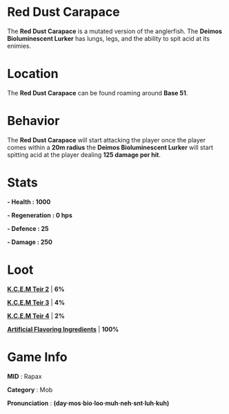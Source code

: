 # Red Dust Carapace

The **Red Dust Carapace** is a mutated version of the anglerfish. The **Deimos Bioluminescent Lurker** has lungs, legs, and the ability to spit acid at its enimies.

# Location

The **Red Dust Carapace** can be found roaming around **Base 51**.

# Behavior

The **Red Dust Carapace** will start attacking the player once the player comes within a **20m radius** the **Deimos Bioluminescent Lurker** will start spitting acid at the player dealing **125 damage per hit**.

# Stats 

**- Health : 1000**

**- Regeneration : 0 hps**

**- Defence : 25**

**- Damage : 250**

# Loot

[**K.C.E.M Teir 2**](https://github.com/AlphaMC0/Lone-Martian/blob/main/Game%20Items/Upgrade%20Modules/Kreger%20Cybernetic%20Exoskeleton%20Module%20Teir%202%20(K.C.E.M%20Teir%202).md) | **6%**

[**K.C.E.M Teir 3**](https://github.com/AlphaMC0/Lone-Martian/blob/main/Game%20Items/Upgrade%20Modules/Kreger%20Cybernetic%20Exoskeleton%20Module%20Teir%203%20(K.C.E.M%20Teir%203).md) | **4%**

[**K.C.E.M Teir 4**](https://github.com/AlphaMC0/Lone-Martian/blob/main/Game%20Items/Upgrade%20Modules/Kreger%20Cybernetic%20Exoskeleton%20Module%20Teir%204%20(K.C.E.M%20Teir%204).md) | **2%**

[**Artificial Flavoring Ingredients**](https://github.com/AlphaMC0/Lone-Martian/blob/main/Game%20Items/Food/Ingredients/Artificial%20Flavoring%20Ingredients.md) | **100%**

# Game Info

**MID** : Rapax

**Category** : Mob

**Pronunciation** : **(day·mos·bio·loo·muh·neh·snt·luh·kuh)**
